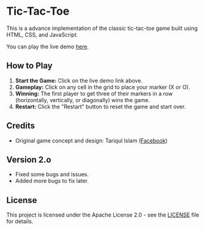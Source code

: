# Tic-Tac-Toe

This is a advance implementation of the classic tic-tac-toe game built using HTML, CSS, and JavaScript.

You can play the live demo [here](https://tariqulislamrahat.github.io/xoxo).

## How to Play

1. **Start the Game:** Click on the live demo link above.
2. **Gameplay:** Click on any cell in the grid to place your marker (X or O).
3. **Winning:** The first player to get three of their markers in a row (horizontally, vertically, or diagonally) wins the game.
4. **Restart:** Click the "Restart" button to reset the game and start over.

## Credits

- Original game concept and design: Tariqul Islam ([Facebook](https://facebook.com/thetariqulislam))

## Version 2.o

- Fixed some bugs and issues.
- Added more bugs to fix later.

## License

This project is licensed under the Apache License 2.0 - see the [LICENSE](./LICENSE) file for details.
